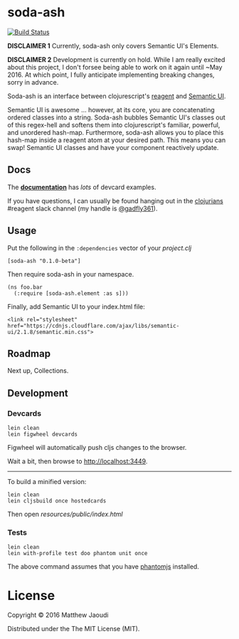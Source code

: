 # soda-ash

[![Build Status](https://travis-ci.org/gadfly361/soda-ash.svg?branch=master)](https://travis-ci.org/gadfly361/soda-ash)

**DISCLAIMER 1** Currently, soda-ash only covers Semantic UI's Elements.

**DISCLAIMER 2** Development is currently on hold. While I am really excited about this project, I don't forsee being able to work on it again until ~May 2016. At which point, I fully anticipate implementing breaking changes, sorry in advance.

Soda-ash is an interface between clojurescript's [reagent](https://github.com/reagent-project/reagent) and [Semantic UI](http://semantic-ui.com/).

Semantic UI is awesome ... however, at its core, you are concatenating
ordered classes into a string.  Soda-ash bubbles Semantic UI's classes
out of this regex-hell and softens them into clojurescript's familiar,
powerful, and unordered hash-map.  Furthermore, soda-ash allows you to
place this hash-map inside a reagent atom at your desired path.  This
means you can swap! Semantic UI classes and have your component
reactively update.

## Docs

The
**[documentation](http://soda-ash.s3-website-us-east-1.amazonaws.com/#!/soda_ash.an_overview_card)**
has *lots* of devcard examples.

If you have questions, I can usually be found hanging out in the
[clojurians](http://clojurians.net/) #reagent slack channel (my handle
is [@gadfly361](https://twitter.com/gadfly361)).

## Usage

Put the following in the `:dependencies` vector of your *project.clj*

```
[soda-ash "0.1.0-beta"]
```

Then require soda-ash in your namespace.

```
(ns foo.bar
  (:require [soda-ash.element :as s]))
```

Finally, add Semantic UI to your index.html file:

```
<link rel="stylesheet" href="https://cdnjs.cloudflare.com/ajax/libs/semantic-ui/2.1.8/semantic.min.css">
```

## Roadmap

Next up, Collections.

## Development

### Devcards

```
lein clean
lein figwheel devcards
```

Figwheel will automatically push cljs changes to the browser.

Wait a bit, then browse to [http://localhost:3449](http://localhost:3449).

---

To build a minified version:

```
lein clean
lein cljsbuild once hostedcards
```

Then open *resources/public/index.html*

### Tests

```
lein clean
lein with-profile test doo phantom unit once
```

The above command assumes that you have [phantomjs](https://www.npmjs.com/package/phantomjs) installed.

# License

Copyright © 2016 Matthew Jaoudi

Distributed under the The MIT License (MIT).
